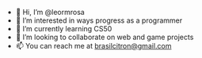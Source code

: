 - 👋 Hi, I’m @leormrosa
- 👀 I’m interested in ways progress as a programmer
- 🌱 I’m currently learning CS50
- 💞️ I’m looking to collaborate on web and game projects
- 📫  You can reach me at brasilcitron@gmail.com

<!---
leormrosa/leormrosa is a ✨ special ✨ repository because its `README.md` (this file) appears on your GitHub profile.
You can click the Preview link to take a look at your changes.
--->
